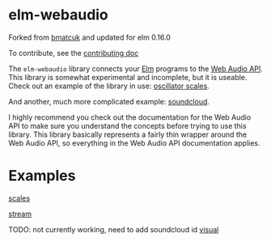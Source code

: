 elm-webaudio
============

Forked from [bmatcuk](https://github.com/bmatcuk/elm-webaudio) and updated for
elm 0.16.0

To contribute, see the [contributing doc](CONTRIBUTING.md)

The `elm-webaudio` library connects your [Elm](http://elm-lang.org/) programs
to the [Web Audio API](http://webaudio.github.io/web-audio-api/). This library
is somewhat experimental and incomplete, but it is useable. Check out an example
of the library in use: [oscillator scales](http://www.squeg.net/elm-webaudio/Scales.html).

And another, much more complicated example:
[soundcloud](http://www.squeg.net/elm-webaudio/Visual.html).

I highly recommend you check out the documentation for the Web Audio API to
make sure you understand the concepts before trying to use this library. This
library basically represents a fairly thin wrapper around the Web Audio API,
so everything in the Web Audio API documentation applies.

# Examples
[scales](http://trotha01.github.io/elm-webaudio/examples/scales.html)

[stream](http://trotha01.github.io/elm-webaudio/examples/stream.html)

TODO: not currently working, need to add soundcloud id
[visual](http://trotha01.github.io/elm-webaudio/examples/Visual.html)

